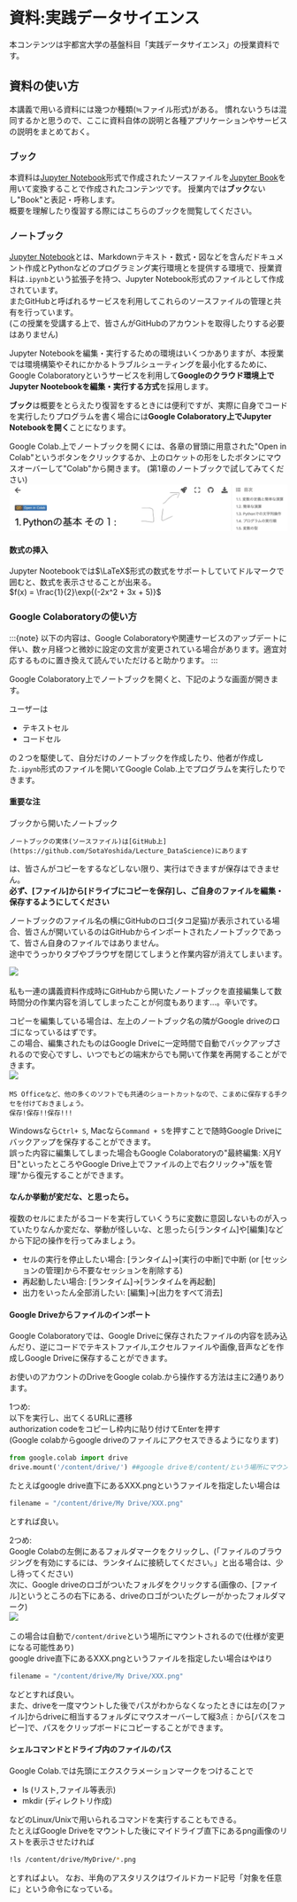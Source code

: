 # 資料:実践データサイエンス

本コンテンツは宇都宮大学の基盤科目「実践データサイエンス」の授業資料です。


## 資料の使い方

本講義で用いる資料には幾つか種類(≒ファイル形式)がある。
慣れないうちは混同するかと思うので、ここに資料自体の説明と各種アプリケーションやサービスの説明をまとめておく。

### ブック
本資料は[Jupyter Notebook](https://github.com/jupyter/notebook)形式で作成されたソースファイルを[Jupyter Book](https://jupyterbook.org/en/stable/intro.html)を用いて変換することで作成されたコンテンツです。
授業内では**ブック**ないし"Book"と表記・呼称します。  
概要を理解したり復習する際にはこちらのブックを閲覧してください。

### ノートブック

[Jupyter Notebook](https://github.com/jupyter/notebook)とは、Markdownテキスト・数式・図などを含んだドキュメント作成とPythonなどのプログラミング実行環境とを提供する環境で、授業資料は`.ipynb`という拡張子を持つ、Jupyter Notebook形式のファイルとして作成されています。  
またGitHubと呼ばれるサービスを利用してこれらのソースファイルの管理と共有を行っています。  
(この授業を受講する上で、皆さんがGitHubのアカウントを取得したりする必要はありません)

Jupyter Notebookを編集・実行するための環境はいくつかありますが、本授業では環境構築やそれにかかるトラブルシューティングを最小化するために、Google Colaboratoryというサービスを利用して**Googleのクラウド環境上でJupyter Nootebookを編集・実行する方式**を採用します。

**ブック**は概要をとらえたり復習をするときには便利ですが、実際に自身でコードを実行したりプログラムを書く場合には**Google Colaboratory上でJupyter Notebookを開く**ことになります。

Google Colab.上でノートブックを開くには、各章の冒頭に用意された"Open in Colab"というボタンをクリックするか、上のロケットの形をしたボタンにマウスオーバーして"Colab"から開きます。
(第1章のノートブックで試してみてください)
![](notebooks/pic_for_notebook/pic_0_0.png)

#### 数式の挿入

Jupyter Nootebookでは$\LaTeX$形式の数式をサポートしていてドルマークで囲むと、数式を表示させることが出来る。  
$f(x) = \frac{1}{2}\exp{(-2x^2 + 3x + 5)}$

### Google Colaboratoryの使い方

:::{note}
以下の内容は、Google Colaboratoryや関連サービスのアップデートに伴い、数ヶ月経つと微妙に設定の文言が変更されている場合があります。適宜対応するものに置き換えて読んでいただけると助かります。
:::

Google Colaboratory上でノートブックを開くと、下記のような画面が開きます。

ユーザーは
- テキストセル
- コードセル

の２つを駆使して、自分だけのノートブックを作成したり、他者が作成した`.ipynb`形式のファイルを開いてGoogle Colab.上でプログラムを実行したりできます。

#### 重要な注

ブックから開いたノートブック
```{margin}
ノートブックの実体(ソースファイル)は[GitHub上](https://github.com/SotaYoshida/Lecture_DataScience)にあります
```
は、皆さんがコピーをするなどしない限り、実行はできますが保存はできません。  
**必ず、[ファイル]から[ドライブにコピーを保存]し、ご自身のファイルを編集・保存するようにしてください**

ノートブックのファイル名の横にGitHubのロゴ(タコ足猫)が表示されている場合、皆さんが開いているのはGitHubからインポートされたノートブックであって、皆さん自身のファイルではありません。  
途中でうっかりタブやブラウザを閉じてしまうと作業内容が消えてしまいます。

![](https://drive.google.com/uc?export=view&id=1cs1XEAz0qbG2RtOqt1eIPGGiO9fngUE-)  


私も一連の講義資料作成時にGitHubから開いたノートブックを直接編集して数時間分の作業内容を消してしまったことが何度もあります...。辛いです。

コピーを編集している場合は、左上のノートブック名の隣がGoogle driveのロゴになっているはずです。  
この場合、編集されたものはGoogle Driveに一定時間で自動でバックアップされるので安心ですし、いつでもどの端末からでも開いて作業を再開することができます。  
![](https://drive.google.com/uc?export=view&id=1IibFQS1TVq6xDhG62AP9yG2Sy0c89Zut)


```{margin}
MS Officeなど、他の多くのソフトでも共通のショートカットなので、こまめに保存する手クセを付けておきましょう。
保存!保存!!保存!!!
```
Windowsなら`Ctrl+ S`, Macなら`Command + S`を押すことで随時Google Driveにバックアップを保存することができます。  
誤った内容に編集してしまった場合もGoogle Colaboratoryの"最終編集: X月Y日"といったところやGoogle Drive上でファイルの上で右クリック→"版を管理"から復元することができます。

#### なんか挙動が変だな、と思ったら。

複数のセルにまたがるコードを実行していくうちに変数に意図しないものが入っていたりなんか変だな、挙動が怪しいな、と思ったら[ランタイム]や[編集]などから下記の操作を行ってみましょう。

* セルの実行を停止したい場合: [ランタイム]→[実行の中断]で中断 (or [セッションの管理]から不要なセッションを削除する)
* 再起動したい場合: [ランタイム]→[ランタイムを再起動]
* 出力をいったん全部消したい: [編集]→[出力をすべて消去]

#### Google Driveからファイルのインポート

Google Colaboratoryでは、Google Driveに保存されたファイルの内容を読み込んだり、逆にコードでテキストファイル,エクセルファイルや画像,音声などを作成しGoogle Driveに保存することができます。

お使いのアカウントのDriveをGoogle colab.から操作する方法は主に2通りあります。

1つめ:  
以下を実行し、出てくるURLに遷移  
authorization codeをコピーし枠内に貼り付けてEnterを押す  
(Google colabからgoogle driveのファイルにアクセスできるようになります)

```Python
from google.colab import drive
drive.mount('/content/drive/') ##google driveを/content/という場所にマウント (２番めと整合するようにパスを選びましたが、マウントする場所は自由に選べます)
```

たとえばgoogle drive直下にあるXXX.pngというファイルを指定したい場合は
```Python
filename = "/content/drive/My Drive/XXX.png"
```
とすれば良い。

2つめ:  
Google Colabの左側にあるフォルダマークをクリックし、(「ファイルのブラウジングを有効にするには、ランタイムに接続してください。」と出る場合は、少し待ってください)  
次に、Google driveのロゴがついたフォルダをクリックする(画像の、[ファイル]というところの右下にある、driveのロゴがついたグレーがかったフォルダマーク)  
![](https://drive.google.com/uc?export=view&id=1RMjCaZN7emkVBqlYF-gFMcG8FRnw-9Xv)

この場合は自動で```/content/drive```という場所にマウントされるので(仕様が変更になる可能性あり)  
google drive直下にあるXXX.pngというファイルを指定したい場合はやはり
```Python
filename = "/content/drive/My Drive/XXX.png"
```
などとすれば良い。  
また、driveを一度マウントした後でパスがわからなくなったときには左の[ファイル]からdriveに相当するフォルダにマウスオーバーして縦3点$\vdots$から[パスをコピー]で、パスをクリップボードにコピーすることができます。


#### シェルコマンドとドライブ内のファイルのパス

Google Colab.では先頭にエクスクラメーションマークをつけることで
* ls (リスト,ファイル等表示)
* mkdir (ディレクトリ作成)

などのLinux/Unixで用いられるコマンドを実行することもできる。  
たとえばGoogle Driveをマウントした後にマイドライブ直下にあるpng画像のリストを表示させたければ
```bash
!ls /content/drive/MyDrive/*.png 
```
とすればよい。
なお、半角のアスタリスクはワイルドカード記号「対象を任意に」という命令になっている。


